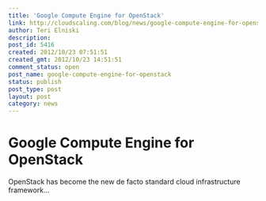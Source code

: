 ```yaml
---
title: 'Google Compute Engine for OpenStack'
link: http://cloudscaling.com/blog/news/google-compute-engine-for-openstack/
author: Teri Elniski
description: 
post_id: 5416
created: 2012/10/23 07:51:51
created_gmt: 2012/10/23 14:51:51
comment_status: open
post_name: google-compute-engine-for-openstack
status: publish
post_type: post
layout: post
category: news
---
```


# Google Compute Engine for OpenStack

OpenStack has become the new de facto standard cloud infrastructure framework...